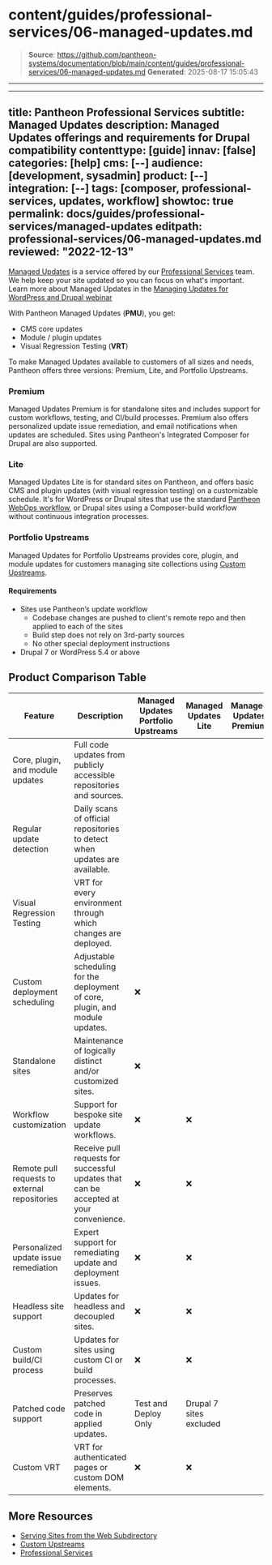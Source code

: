 # content/guides/professional-services/06-managed-updates.md

> **Source**: https://github.com/pantheon-systems/documentation/blob/main/content/guides/professional-services/06-managed-updates.md
> **Generated**: 2025-08-17 15:05:43

---

---
title: Pantheon Professional Services
subtitle: Managed Updates
description: Managed Updates offerings and requirements for Drupal compatibility
contenttype: [guide]
innav: [false]
categories: [help]
cms: [--]
audience: [development, sysadmin]
product: [--]
integration: [--]
tags: [composer, professional-services, updates, workflow]
showtoc: true
permalink: docs/guides/professional-services/managed-updates
editpath: professional-services/06-managed-updates.md
reviewed: "2022-12-13"
---

[Managed Updates](https://pantheon.io/professional-services/managed-updates?docs) is a service offered by our [Professional Services](/guides/professional-services) team. We help keep your site updated so you can focus on what's important. Learn more about Managed Updates in the [Managing Updates for WordPress and Drupal webinar](https://pantheon.io/resources/managed-updates-webinar?docs)

With Pantheon Managed Updates (**PMU**), you get:

- CMS core updates
- Module / plugin updates
- Visual Regression Testing (**VRT**)

To make Managed Updates available to customers of all sizes and needs, Pantheon offers three versions: Premium, Lite, and Portfolio Upstreams.

### Premium

Managed Updates Premium is for standalone sites and includes support for custom workflows, testing, and CI/build processes. Premium also offers personalized update issue remediation, and email notifications when updates are scheduled. Sites using Pantheon's Integrated Composer for Drupal are also supported.

### Lite

Managed Updates Lite is for standard sites on Pantheon, and offers basic CMS and plugin updates (with visual regression testing) on a customizable schedule. It's for WordPress or Drupal sites that use the standard [Pantheon WebOps workflow](/pantheon-workflow), or Drupal sites using a Composer-build workflow without continuous integration processes.

### Portfolio Upstreams

Managed Updates for Portfolio Upstreams provides core, plugin, and module updates for customers managing site collections using [Custom Upstreams](/guides/custom-upstream).

#### Requirements

- Sites use Pantheon’s update workflow
  - Codebase changes are pushed to client's remote repo and then applied to each of the sites
  - Build step does not rely on 3rd-party sources
  - No other special deployment instructions
- Drupal 7 or WordPress 5.4 or above

## Product Comparison Table

| Feature                                       | Description                                                                            | Managed Updates Portfolio Upstreams | Managed Updates Lite    | Managed Updates Premium |
|-----------------------------------------------|----------------------------------------------------------------------------------------|-------------------------------------|-------------------------|-------------------------|
| Core, plugin, and module updates              | Full code updates from publicly accessible repositories and sources.                   | <Check/>                            | <Check/>                | <Check/>                |
| Regular update detection                      | Daily scans of official repositories to detect when updates are available.             | <Check/>                            | <Check/>                | <Check/>                |
| Visual Regression Testing                     | VRT for every environment through which changes are deployed.                          | <Check/>                            | <Check/>                | <Check/>                |
| Custom deployment scheduling                  | Adjustable scheduling for the deployment of core, plugin, and module updates.          | ❌                                   | <Check/>                | <Check/>                |
| Standalone sites                              | Maintenance of logically distinct and/or customized sites.                             | ❌                                   | <Check/>                | <Check/>                |
| Workflow customization                        | Support for bespoke site update workflows.                                             | ❌                                   | ❌                       | <Check/>                |
| Remote pull requests to external repositories | Receive pull requests for successful updates that can be accepted at your convenience. | ❌                                   | ❌                       | <Check/>                |
| Personalized update issue remediation         | Expert support for remediating update and deployment issues.                           | ❌                                   | ❌                       | <Check/>                |
| Headless site support                         | Updates for headless and decoupled sites.                                              | ❌                                   | ❌                       | <Check/>                |
| Custom build/CI process                       | Updates for sites using custom CI or build processes.                                  | ❌                                   | ❌                       | <Check/>                |
| Patched code support                          | Preserves patched code in applied updates.                                             | Test and Deploy Only                | Drupal 7 sites excluded | <Check/>                |
| Custom VRT                                    | VRT for authenticated pages or custom DOM elements.                                    | ❌                                   | ❌                       | <Check/>                |


## More Resources
- [Serving Sites from the Web Subdirectory](/nested-docroot)
- [Custom Upstreams](/guides/custom-upstream)
- [Professional Services](/guides/professional-services)
